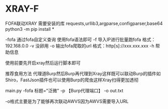 # XRAY-F
FOFA联动XRAY
需要安装的库 requests,urllib3,argparse,configparser,base64
python3 -m pip install *






-fofa 通过fofa自定义查询 使用fofa语法即可
-f 导入IP进行批量跑fofa 格式：192.168.0.0
-v 没卵用
-o 输出fofa爬取的url 格式：http[s]://xxx.xxx.xxx
-h 帮助信息


使用前要先开启xray然后运行脚本即可


推荐食用方法
代理道Burp然后Burp再代理到Xray这样既可以联动Burp的插件如Shiro，FastJson插件也可以使用Burp的爬虫这样Xray扫得更加透彻

main.py -fofa 标题="泛微" -p 【Burp代理端口】 -o out.txt


-o格式主要是为了能够再次联动AWVS因为AWVS需要导入URL
